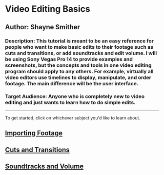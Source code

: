 # Video Editing Basics

## Author: Shayne Smither

### Description: This tutorial is meant to be an easy reference for people who want to make basic edits to their footage such as cuts and transitions, or add soundtracks and edit volume. I will be using Sony Vegas Pro 14 to provide examples and screenshots, but the concepts and tools in one video editing program should apply to any others. For example, virtually all video editors use timelines to display, manipulate, and order footage. The main difference will be the user interface.

### Target Audience: Anyone who is completely new to video editing and just wants to learn how to do simple edits.
***
To get started, click on whichever subject you'd like to learn about.

## [Importing Footage](https://github.com/ShayneSmither/VideoEditingBasics/blob/master/import.md)

## [Cuts and Transitions](https://github.com/ShayneSmither/VideoEditingBasics/blob/master/CutsTransitions.md)

## [Soundtracks and Volume](https://github.com/ShayneSmither/VideoEditingBasics/blob/master/standvolume.md)
